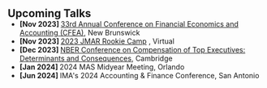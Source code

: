  
<h2 id="talks" style="margin: 2px 0px 0px;"> <br> 
<br> Upcoming Talks </h2>

<ul style="margin:0 0 5px;">
  
  <li><autocolor> <strong> [Nov 2023] </strong>   <a href="https://www.business.rutgers.edu/financial-economics-accounting-conference"> 33rd Annual Conference on Financial Economics and Accounting (CFEA)</a>, New Brunswick </autocolor></li>
   <li><autocolor> <strong> [Nov 2023] </strong>   <a href="https://sites.google.com/view/maws"> 2023 JMAR Rookie Camp</a> , Virtual  </autocolor></li>
   <li><autocolor> <strong> [Dec 2023] </strong>  <a href="https://www.nber.org/conferences/compensation-top-executives-determinants-and-consequences-fall-2023"> NBER Conference on Compensation of Top Executives: Determinants and Consequences</a>, Cambridge  </autocolor></li>
  <li><autocolor> <strong> [Jan 2024] </strong>   2024 MAS Midyear Meeting, Orlando  </autocolor></li>
  <li><autocolor> <strong> [Jun 2024] </strong>  IMA's 2024 Accounting & Finance Conference, San Antonio  </autocolor></li>
</ul>

